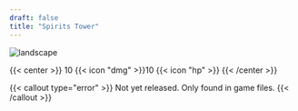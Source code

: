 ```yaml
---
draft: false
title: "Spirits Tower"
---
```


![landscape](/images/towers/towerS_61.png)

{{< center >}}
10 {{< icon "dmg" >}}10 {{< icon "hp" >}}
{{< /center >}}

{{< callout type="error" >}}
  Not yet released. Only found in game files.
{{< /callout >}}
